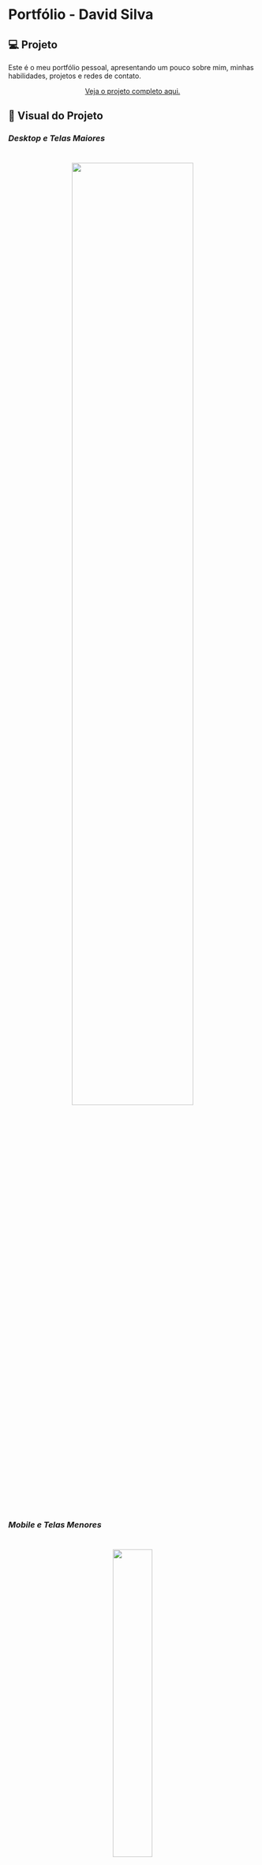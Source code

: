 # Portfólio - David Silva

## :computer: **Projeto**

Este é o meu portfólio pessoal, apresentando um pouco sobre mim, minhas habilidades, projetos e redes de contato.

<p align="center">
   <a href="https://portfolio-ds-one.vercel.app">Veja o projeto completo aqui.</a>
</p>

## :art: **Visual do Projeto**
### *Desktop e Telas Maiores*
<h1 align="center">
    <img src=".github/desktop_screenshot.gif" style="width: 70%">
</h1>

### *Mobile e Telas Menores*
<h1 align="center">
    <img src=".github/mobile_screenshot.gif" style="width: 40%">
</h1>

## :wrench: **Tecnologias**
Tecnologias utilizadas no projeto.
* HTML;
* CSS;
* [Tailwind CSS](https://tailwindcss.com);
* JavaScript;
* [Node e NPM](https://nodejs.org/);
* [Vue.js](https://vuejs.org);
* [Vite](https://vitejs.dev/);
* [Remixicon](https://remixicon.com);
* [Haikei](https://app.haikei.app);
* Visual Studio Code;
* Google Fonts.

## :memo: **Licença**

Esse projeto está sob a licença MIT.

<p align="center">
  <img alt="License" src="https://img.shields.io/static/v1?label=License&message=MIT&color=49AA26&labelColor=000000">
</p>

Feito com :purple_heart: por [David Silva](https://www.linkedin.com/in/davsilvam/).

---
